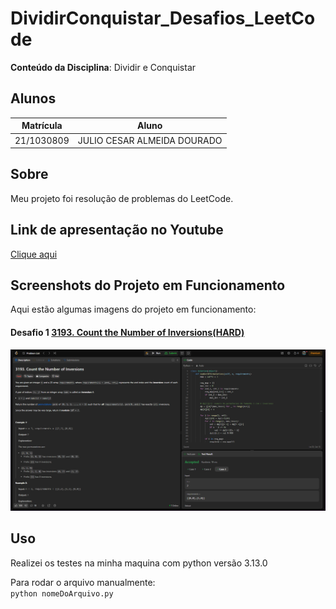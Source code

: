 # DividirConquistar_Desafios_LeetCode

**Conteúdo da Disciplina**: Dividir e Conquistar<br>

## Alunos

| Matrícula  | Aluno                          |
| ---------- | ------------------------------ |
| 21/1030809 | JULIO CESAR ALMEIDA DOURADO    |

## Sobre

Meu projeto foi resolução de problemas do LeetCode.

## Link de apresentação no Youtube
[Clique aqui](https://youtu.be/ilg64m6Xzlk) 

## Screenshots do Projeto em Funcionamento

Aqui estão algumas imagens do projeto em funcionamento:

#### Desafio 1 [3193. Count the Number of Inversions(HARD)](https://leetcode.com/problems/count-the-number-of-inversions/)

![Screenshot Desafio 1](./assets/CountInversionsPassed.png)


## Uso

Realizei os testes na minha maquina com
python versão 3.13.0

Para rodar o arquivo manualmente:<br>
`python nomeDoArquivo.py`